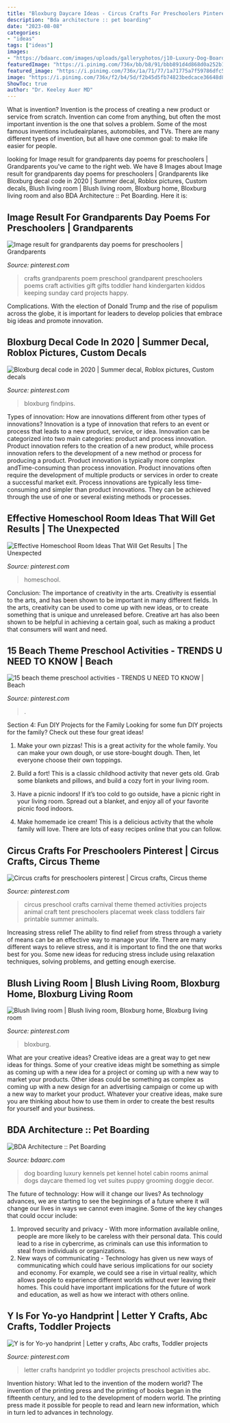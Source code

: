 ```yaml
---
title: "Bloxburg Daycare Ideas - Circus Crafts For Preschoolers Pinterest"
description: "Bda architecture :: pet boarding"
date: "2023-08-08"
categories:
- "ideas"
tags: ["ideas"]
images:
- "https://bdaarc.com/images/uploads/galleryphotos/j10-Luxury-Dog-Boarding-Log-Cabin.jpg"
featuredImage: "https://i.pinimg.com/736x/bb/b8/91/bbb891d4d868d0a252b1e0e0d31308e3.jpg"
featured_image: "https://i.pinimg.com/736x/1a/71/77/1a71775a7f59786dfc5796a119f8d8fb.jpg"
image: "https://i.pinimg.com/736x/f2/b4/5d/f2b45d5fb74823bedcace36648d8c936.jpg"
ShowToc: true
author: "Dr. Keeley Auer MD"
---
```



What is invention?
Invention is the process of creating a new product or service from scratch. Invention can come from anything, but often the most important invention is the one that solves a problem. Some of the most famous inventions includeairplanes, automobiles, and TVs. There are many different types of invention, but all have one common goal: to make life easier for people.

	

		
looking for Image result for grandparents day poems for preschoolers | Grandparents you've came to the right web. We have 8 Images about Image result for grandparents day poems for preschoolers | Grandparents like Bloxburg decal code in 2020 | Summer decal, Roblox pictures, Custom decals, Blush living room | Blush living room, Bloxburg home, Bloxburg living room and also BDA Architecture :: Pet Boarding. Here it is:
		
    
## Image Result For Grandparents Day Poems For Preschoolers | Grandparents

<img loading=lazy src="https://i.pinimg.com/736x/1a/71/77/1a71775a7f59786dfc5796a119f8d8fb.jpg" onerror="this.onerror=null;this.src='https://tse1.mm.bing.net/th?id=OIP.rCUnaqEZ6-TpCRmeUwJxvgHaLG&amp;pid=15.1';" alt="Image result for grandparents day poems for preschoolers | Grandparents">

_Source: pinterest.com_

>crafts grandparents poem preschool grandparent preschoolers poems craft activities gift gifts toddler hand kindergarten kiddos keeping sunday card projects happy. 

	

Complications. With the election of Donald Trump and the rise of populism across the globe, it is important for leaders to develop policies that embrace big ideas and promote innovation.

    
## Bloxburg Decal Code In 2020 | Summer Decal, Roblox Pictures, Custom Decals

<img loading=lazy src="https://i.pinimg.com/736x/f2/b4/5d/f2b45d5fb74823bedcace36648d8c936.jpg" onerror="this.onerror=null;this.src='https://tse2.mm.bing.net/th?id=OIP.HEkj66Q2k9ViTQ5RBUVRqwHaNL&amp;pid=15.1';" alt="Bloxburg decal code in 2020 | Summer decal, Roblox pictures, Custom decals">

_Source: pinterest.com_

>bloxburg findpins. 

	

Types of innovation: How are innovations different from other types of innovations?
Innovation is a type of innovation that refers to an event or process that leads to a new product, service, or idea. Innovation can be categorized into two main categories: product and process innovation. Product innovation refers to the creation of a new product, while process innovation refers to the development of a new method or process for producing a product. 
Product innovation is typically more complex andTime-consuming than process innovation. Product innovations often require the development of multiple products or services in order to create a successful market exit. Process innovations are typically less time-consuming and simpler than product innovations. They can be achieved through the use of one or several existing methods or processes.

    
## Effective Homeschool Room Ideas That Will Get Results | The Unexpected

<img loading=lazy src="https://i.pinimg.com/736x/bb/b8/91/bbb891d4d868d0a252b1e0e0d31308e3.jpg" onerror="this.onerror=null;this.src='https://tse1.mm.bing.net/th?id=OIP.5nnKCx2kaQdKkXHzYa2PlAHaJ4&amp;pid=15.1';" alt="Effective Homeschool Room Ideas That Will Get Results | The Unexpected">

_Source: pinterest.com_

>homeschool. 

	

Conclusion: The importance of creativity in the arts.
Creativity is essential to the arts, and has been shown to be important in many different fields. In the arts, creativity can be used to come up with new ideas, or to create something that is unique and unreleased before. Creative art has also been shown to be helpful in achieving a certain goal, such as making a product that consumers will want and need.

    
## 15 Beach Theme Preschool Activities - TRENDS U NEED TO KNOW | Beach

<img loading=lazy src="https://i.pinimg.com/736x/6f/88/48/6f88482d1a4420fc8770981683e63cc2.jpg" onerror="this.onerror=null;this.src='https://tse4.mm.bing.net/th?id=OIP.Sf-vwBkKGfSnEMyJhWiEpQHaKQ&amp;pid=15.1';" alt="15 beach theme preschool activities - TRENDS U NEED TO KNOW | Beach">

_Source: pinterest.com_

>. 

	

Section 4: Fun DIY Projects for the Family
Looking for some fun DIY projects for the family? Check out these four great ideas!
1. Make your own pizzas! This is a great activity for the whole family. You can make your own dough, or use store-bought dough. Then, let everyone choose their own toppings.

2. Build a fort! This is a classic childhood activity that never gets old. Grab some blankets and pillows, and build a cozy fort in your living room.

3. Have a picnic indoors! If it’s too cold to go outside, have a picnic right in your living room. Spread out a blanket, and enjoy all of your favorite picnic food indoors.

4. Make homemade ice cream! This is a delicious activity that the whole family will love. There are lots of easy recipes online that you can follow.

    
## Circus Crafts For Preschoolers Pinterest | Circus Crafts, Circus Theme

<img loading=lazy src="https://i.pinimg.com/736x/da/6d/68/da6d68803d32b1e41b0cabe4b0474fa5.jpg" onerror="this.onerror=null;this.src='https://tse2.mm.bing.net/th?id=OIP.MCukxIK25Y_4gfX48NZT0AHaJ7&amp;pid=15.1';" alt="Circus crafts for preschoolers pinterest | Circus crafts, Circus theme">

_Source: pinterest.com_

>circus preschool crafts carnival theme themed activities projects animal craft tent preschoolers placemat week class toddlers fair printable summer animals. 

	

Increasing stress relief
The ability to find relief from stress through a variety of means can be an effective way to manage your life. There are many different ways to relieve stress, and it is important to find the one that works best for you. Some new ideas for reducing stress include using relaxation techniques, solving problems, and getting enough exercise.

    
## Blush Living Room | Blush Living Room, Bloxburg Home, Bloxburg Living Room

<img loading=lazy src="https://i.pinimg.com/736x/63/22/24/632224bd4a91593e116897f910f208c1.jpg" onerror="this.onerror=null;this.src='https://tse1.mm.bing.net/th?id=OIP.ERJs8ZN0IaMHqebpL7_YSgHaED&amp;pid=15.1';" alt="Blush living room | Blush living room, Bloxburg home, Bloxburg living room">

_Source: pinterest.com_

>bloxburg. 

	

What are your creative ideas?
Creative ideas are a great way to get new ideas for things. Some of your creative ideas might be something as simple as coming up with a new idea for a project or coming up with a new way to market your products. Other ideas could be something as complex as coming up with a new design for an advertising campaign or come up with a new way to market your product. Whatever your creative ideas, make sure you are thinking about how to use them in order to create the best results for yourself and your business.

    
## BDA Architecture :: Pet Boarding

<img loading=lazy src="https://bdaarc.com/images/uploads/galleryphotos/j10-Luxury-Dog-Boarding-Log-Cabin.jpg" onerror="this.onerror=null;this.src='https://tse1.mm.bing.net/th?id=OIP.YxFy_hs3zJ4MMkgCwKW1tgHaKX&amp;pid=15.1';" alt="BDA Architecture :: Pet Boarding">

_Source: bdaarc.com_

>dog boarding luxury kennels pet kennel hotel cabin rooms animal dogs daycare themed log vet suites puppy grooming doggie decor. 

	

The future of technology: How will it change our lives?
As technology advances, we are starting to see the beginnings of a future where it will change our lives in ways we cannot even imagine. Some of the key changes that could occur include: 
1. Improved security and privacy - With more information available online, people are more likely to be careless with their personal data. This could lead to a rise in cybercrime, as criminals can use this information to steal from individuals or organizations. 
2. New ways of communicating - Technology has given us new ways of communicating which could have serious implications for our society and economy. For example, we could see a rise in virtual reality, which allows people to experience different worlds without ever leaving their homes. This could have important implications for the future of work and education, as well as how we interact with others online. 

    
## Y Is For Yo-yo Handprint | Letter Y Crafts, Abc Crafts, Toddler Projects

<img loading=lazy src="https://i.pinimg.com/736x/80/d1/70/80d170f2a261d7b09fa15a1c31eff044.jpg" onerror="this.onerror=null;this.src='https://tse2.mm.bing.net/th?id=OIP.4jfRLDGr_s_0IRK0kiviswHaJ3&amp;pid=15.1';" alt="Y is for Yo-yo handprint | Letter y crafts, Abc crafts, Toddler projects">

_Source: pinterest.com_

>letter crafts handprint yo toddler projects preschool activities abc. 

	

Invention history: What led to the invention of the modern world?
The invention of the printing press and the printing of books began in the fifteenth century, and led to the development of modern world. The printing press made it possible for people to read and learn new information, which in turn led to advances in technology.

